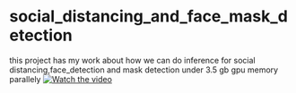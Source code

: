 # social_distancing_and_face_mask_detection
this project has my work about how we can do inference for social distancing,face_detection  and mask detection under 3.5 gb gpu memory parallely
[![Watch the video](https://i.imgur.com/vKb2F1B.png)](https://youtu.be/vt5fpE0bzSY)

